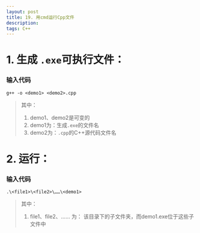 ```yaml
---
layout: post
title: 19. 用cmd运行Cpp文件
description: 
tags: C++
---
```

# 1. 生成 `.exe`可执行文件：
### 输入代码
`g++ -o <demo1> <demo2>.cpp`
> 其中：
>  1. demo1、demo2是可变的  
>  2. demo1为：生成`.exe`的文件名
>  3. demo2为：`.cpp`的C++源代码文件名

# 2. 运行：
### 输入代码
`.\<file1>\<file2>\……\<demo1>`
> 其中：
> 1. file1、file2、……  为： 该目录下的子文件夹，而demo1.exe位于这些子文件中